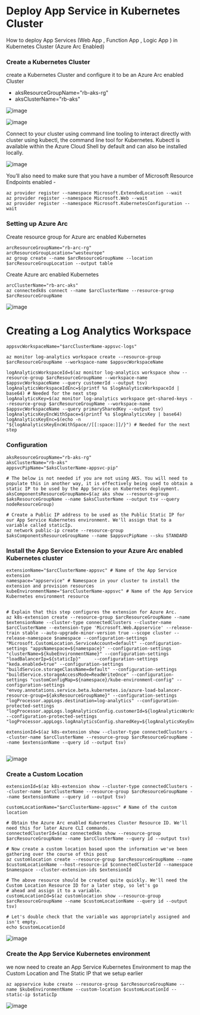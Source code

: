 # Deploy App Service in Kubernetes Cluster

How to deploy App Services (Web App , Function App , Logic App ) in Kubernetes Cluster (Azure Arc Enabled)

### Create a Kubernetes Cluster

create a Kubernetes Cluster and configure it to be an Azure Arc enabled Cluster

- aksResourceGroupName="rb-aks-rg"
- aksClusterName="rb-aks"

![image](https://user-images.githubusercontent.com/6815990/155522008-858622ea-8b0c-4279-bd64-6bfb202df3a9.png)

![image](https://user-images.githubusercontent.com/6815990/155522048-1597c223-040a-43bc-89f0-08562d81974d.png)

Connect to your cluster using command line tooling to interact directly with cluster using kubectl, the command line tool for Kubernetes. Kubectl is available within the Azure Cloud Shell by default and can also be installed locally.

![image](https://user-images.githubusercontent.com/6815990/155532930-9a0eb946-acd1-4e6e-88e3-fed2e6f45303.png)

You’ll also need to make sure that you have a number of Microsoft Resource Endpoints enabled -

```
az provider register --namespace Microsoft.ExtendedLocation --wait
az provider register --namespace Microsoft.Web --wait
az provider register --namespace Microsoft.KubernetesConfiguration --wait
```

### Setting up Azure Arc

Create resource group for Azure arc enabled Kubernetes

```
arcResourceGroupName="rb-arc-rg"
arcResourceGroupLocation="westeurope"
az group create --name $arcResourceGroupName --location $arcResourceGroupLocation --output table
```
Create Azure arc enabled Kubernetes

```
arcClusterName="rb-arc-aks"
az connectedk8s connect --name $arcClusterName --resource-group $arcResourceGroupName
```

![image](https://user-images.githubusercontent.com/6815990/155538643-7e5b983e-5a38-4fe4-9ca8-26c56cc9354d.png)



# Creating a Log Analytics Workspace

```
appsvcWorkspaceName="$arcClusterName-appsvc-logs"

az monitor log-analytics workspace create --resource-group $arcResourceGroupName --workspace-name $appsvcWorkspaceName

logAnalyticsWorkspaceId=$(az monitor log-analytics workspace show --resource-group $arcResourceGroupName --workspace-name $appsvcWorkspaceName --query customerId --output tsv)
logAnalyticsWorkspaceIdEnc=$(printf %s $logAnalyticsWorkspaceId | base64) # Needed for the next step
logAnalyticsKey=$(az monitor log-analytics workspace get-shared-keys --resource-group $arcResourceGroupName --workspace-name $appsvcWorkspaceName --query primarySharedKey --output tsv)
logAnalyticsKeyEncWithSpace=$(printf %s $logAnalyticsKey | base64)
logAnalyticsKeyEnc=$(echo -n "${logAnalyticsKeyEncWithSpace//[[:space:]]/}") # Needed for the next step

```
### Configuration

```
aksResourceGroupName="rb-aks-rg"
aksClusterName="rb-aks"
appsvcPipName="$aksClusterName-appsvc-pip"

# The below is not needed if you are not using AKS. You will need to populate this in another way, it is effectively being used to obtain a static IP to be used by the App Service on Kubernetes deployment.
aksComponentsResourceGroupName=$(az aks show --resource-group $aksResourceGroupName --name $aksClusterName --output tsv --query nodeResourceGroup)

# Create a Public IP address to be used as the Public Static IP for our App Service Kubernetes environment. We'll assign that to a variable called staticIp.
az network public-ip create --resource-group $aksComponentsResourceGroupName --name $appsvcPipName --sku STANDARD

```

### Install the App Service Extension to your Azure Arc enabled Kubernetes cluster

```
extensionName="$arcClusterName-appsvc" # Name of the App Service extension
namespace="appservice" # Namespace in your cluster to install the extension and provision resources
kubeEnvironmentName="$arcClusterName-appsvc" # Name of the App Service Kubernetes environment resource


# Explain that this step configures the extension for Azure Arc.
az k8s-extension create --resource-group $arcResourceGroupName --name $extensionName --cluster-type connectedClusters --cluster-name $arcClusterName --extension-type 'Microsoft.Web.Appservice' --release-train stable --auto-upgrade-minor-version true --scope cluster --release-namespace $namespace --configuration-settings "Microsoft.CustomLocation.ServiceAccount=default" --configuration-settings "appsNamespace=${namespace}" --configuration-settings "clusterName=${kubeEnvironmentName}" --configuration-settings "loadBalancerIp=${staticIp}"     --configuration-settings "keda.enabled=true" --configuration-settings "buildService.storageClassName=default" --configuration-settings "buildService.storageAccessMode=ReadWriteOnce" --configuration-settings "customConfigMap=${namespace}/kube-environment-config" --configuration-settings "envoy.annotations.service.beta.kubernetes.io/azure-load-balancer-resource-group=${aksResourceGroupName}" --configuration-settings "logProcessor.appLogs.destination=log-analytics" --configuration-protected-settings "logProcessor.appLogs.logAnalyticsConfig.customerId=${logAnalyticsWorkspaceIdEnc}" --configuration-protected-settings "logProcessor.appLogs.logAnalyticsConfig.sharedKey=${logAnalyticsKeyEnc}"

extensionId=$(az k8s-extension show --cluster-type connectedClusters --cluster-name $arcClusterName --resource-group $arcResourceGroupName --name $extensionName --query id --output tsv)


```

![image](https://user-images.githubusercontent.com/6815990/155550583-e3bace8e-b285-4197-ac18-fcc6a74f6629.png)



### Create a Custom Location

```
extensionId=$(az k8s-extension show --cluster-type connectedClusters --cluster-name $arcClusterName --resource-group $arcResourceGroupName --name $extensionName --query id --output tsv)

customLocationName="$arcClusterName-appsvc" # Name of the custom location

# Obtain the Azure Arc enabled Kubernetes Cluster Resource ID. We'll need this for later Azure CLI commands.
connectedClusterId=$(az connectedk8s show --resource-group $arcResourceGroupName --name $arcClusterName --query id --output tsv)

# Now create a custom location based upon the information we've been gathering over the course of this post
az customlocation create --resource-group $arcResourceGroupName --name $customLocationName --host-resource-id $connectedClusterId --namespace $namespace --cluster-extension-ids $extensionId

# The above resource should be created quite quickly. We'll need the Custom Location Resource ID for a later step, so let's go 
# ahead and assign it to a variable.
customLocationId=$(az customlocation show --resource-group $arcResourceGroupName --name $customLocationName --query id --output tsv)

# Let's double check that the variable was appropriately assigned and isn't empty.
echo $customLocationId
```
![image](https://user-images.githubusercontent.com/6815990/155551472-a77c63fb-1de5-4c65-8dab-441acd8dcfd4.png)

### Create the App Service Kubernetes environment

we now need to create an App Service Kubernetes Environment to map the Custom Location and The Static IP that we setup earlier

```
az appservice kube create --resource-group $arcResourceGroupName --name $kubeEnvironmentName --custom-location $customLocationId --static-ip $staticIp
```

![image](https://user-images.githubusercontent.com/6815990/155552045-27ebc32d-c6e1-4329-a833-cbdebb6696fc.png)


